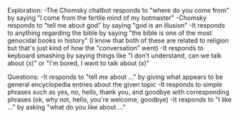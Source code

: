 Exploration:
-The Chomsky chatbot responds to "where do you come from" by saying "I come from the fertile mind of my botmaster"
-Chomsky responds to "tell me about god" by saying "god is an illusion"
-It responds to anything regarding the bible by saying "the bible is one of the most genocidal books in history" (I know that both of these are related to religion but that's just kind of how the "conversation" went)
-It responds to keyboard smashing by saying things like "I don't understand, can we talk about (x)" or "I'm bored, I want to talk about (x)"

Questions:
-It responds to "tell me about ..." by giving what appears to be general encyclopedia entries about the given topic
-It responds to simple phrases such as yes, no, hello, thank you, and goodbye with corresponding phrases (ok, why not, hello, you're welcome, goodbye)
-It responds to "I like ..." by asking "what do you like about ..."

